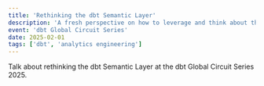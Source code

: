 ```yaml
---
title: 'Rethinking the dbt Semantic Layer'
description: 'A fresh perspective on how to leverage and think about the dbt Semantic Layer.'
event: 'dbt Global Circuit Series'
date: 2025-02-01
tags: ['dbt', 'analytics engineering']
---
```


Talk about rethinking the dbt Semantic Layer at the dbt Global Circuit Series 2025.
